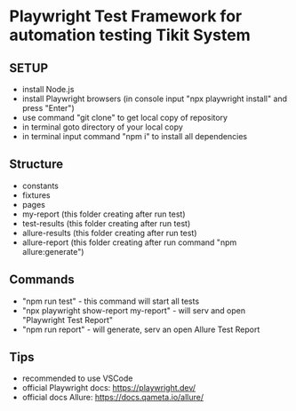 # Playwright Test Framework for automation testing Tikit System

## SETUP

- install Node.js
- install Playwright browsers (in console input "npx playwright install" and
  press "Enter")
- use command "git clone" to get local copy of repository
- in terminal goto directory of your local copy
- in terminal input command "npm i" to install all dependencies

## Structure

- constants
- fixtures
- pages
- my-report (this folder creating after run test)
- test-results (this folder creating after run test)
- allure-results (this folder creating after run test)
- allure-report (this folder creating after run command "npm allure:generate")

## Commands

- "npm run test" - this command will start all tests
- "npx playwright show-report my-report" - will serv and open "Playwright Test
  Report"
- "npm run report" - will generate, serv an open Allure Test Report

## Tips

- recommended to use VSCode
- official Playwright docs: https://playwright.dev/
- official docs Allure: https://docs.qameta.io/allure/
